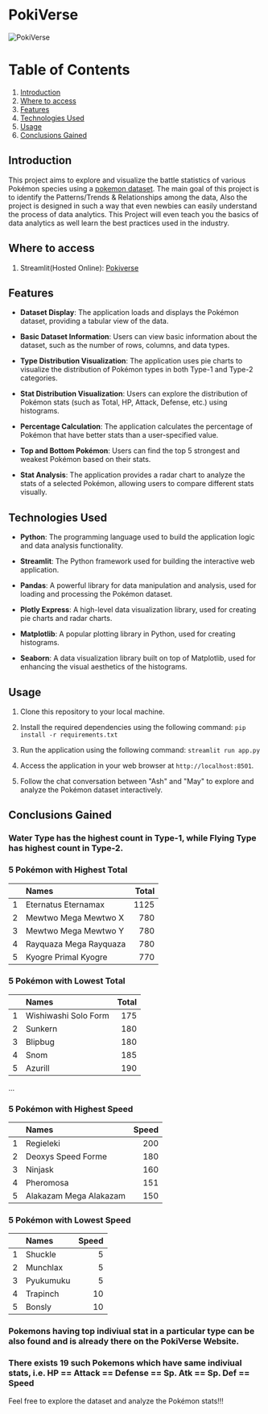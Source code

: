 # PokiVerse
![PokiVerse](https://i.ibb.co/4g9vGt2/Poki-Verse.png)

# Table of Contents
1. [Introduction](#introduction)
2. [Where to access](#where-to-access)
3. [Features](#features)
4. [Technologies Used](#technologies-used)
5. [Usage](#usage)
6. [Conclusions Gained](#conclusions-gained)

## Introduction
This project aims to explore and visualize the battle statistics of various Pokémon species using a [pokemon dataset](https://www.kaggle.com/datasets/rohanpatil63/pokemon-dataset). The main goal of this project is to identify the Patterns/Trends & Relationships among the data, Also the project is designed in such a way that even newbies can easily understand the process of data analytics. This Project will even teach you the basics of data analytics as well learn the best practices used in the industry.

## Where to access
1. Streamlit(Hosted Online): [Pokiverse](https://pokiverse.streamlit.app/)

## Features

- **Dataset Display**: The application loads and displays the Pokémon dataset, providing a tabular view of the data.

- **Basic Dataset Information**: Users can view basic information about the dataset, such as the number of rows, columns, and data types.

- **Type Distribution Visualization**: The application uses pie charts to visualize the distribution of Pokémon types in both Type-1 and Type-2 categories.

- **Stat Distribution Visualization**: Users can explore the distribution of Pokémon stats (such as Total, HP, Attack, Defense, etc.) using histograms.

- **Percentage Calculation**: The application calculates the percentage of Pokémon that have better stats than a user-specified value.

- **Top and Bottom Pokémon**: Users can find the top 5 strongest and weakest Pokémon based on their stats.

- **Stat Analysis**: The application provides a radar chart to analyze the stats of a selected Pokémon, allowing users to compare different stats visually.

## Technologies Used

- **Python**: The programming language used to build the application logic and data analysis functionality.

- **Streamlit**: The Python framework used for building the interactive web application.

- **Pandas**: A powerful library for data manipulation and analysis, used for loading and processing the Pokémon dataset.

- **Plotly Express**: A high-level data visualization library, used for creating pie charts and radar charts.

- **Matplotlib**: A popular plotting library in Python, used for creating histograms.

- **Seaborn**: A data visualization library built on top of Matplotlib, used for enhancing the visual aesthetics of the histograms.

## Usage

1. Clone this repository to your local machine.

2. Install the required dependencies using the following command: `pip install -r requirements.txt`

3. Run the application using the following command: `streamlit run app.py`

4. Access the application in your web browser at `http://localhost:8501`.

5. Follow the chat conversation between "Ash" and "May" to explore and analyze the Pokémon dataset interactively.

## Conclusions Gained

### Water Type has the highest count in Type-1, while Flying Type has highest count in Type-2.

### 5 Pokémon with Highest Total
|    | Names                    | Total |
|---:|:-------------------------|------:|
| 1  | Eternatus Eternamax      |  1125 |
| 2  | Mewtwo Mega Mewtwo X     |  780  |
| 3  | Mewtwo Mega Mewtwo Y     |  780  |
| 4  | Rayquaza Mega Rayquaza   |  780  |
| 5  | Kyogre Primal Kyogre     |  770  |

### 5 Pokémon with Lowest Total
|    | Names                    | Total |
|---:|:-------------------------|------:|
| 1  | Wishiwashi Solo Form     |  175  |
| 2  | Sunkern                  |  180  |
| 3  | Blipbug                  |  180  |
| 4  | Snom                     |  185  |
| 5  | Azurill                  |  190  |

...

### 5 Pokémon with Highest Speed
|    | Names                    | Speed |
|---:|:-------------------------|------:|
| 1  | Regieleki                |  200  |
| 2  | Deoxys Speed Forme       |  180  |
| 3  | Ninjask                  |  160  |
| 4  | Pheromosa                |  151  |
| 5  | Alakazam Mega Alakazam   |  150  |

### 5 Pokémon with Lowest Speed
|    | Names                    | Speed |
|---:|:-------------------------|------:|
| 1  | Shuckle                  |   5   |
| 2  | Munchlax                 |   5   |
| 3  | Pyukumuku                |   5   |
| 4  | Trapinch                 |  10   |
| 5  | Bonsly                   |  10   |

### Pokemons having top indiviual stat in a particular type can be also found and is already there on the PokiVerse Website.

### There exists 19 such Pokemons which have same indiviual stats, i.e. HP == Attack == Defense == Sp. Atk == Sp. Def == Speed


Feel free to explore the dataset and analyze the Pokémon stats!!!
